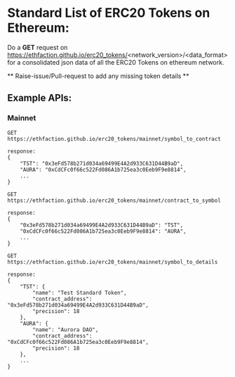 # Standard List of ERC20 Tokens on Ethereum:

Do a **GET** request on https://ethfaction.github.io/erc20_tokens/<network_version>/<data_format> for a consolidated json data of all the ERC20 Tokens on ethereum network.

** Raise-issue/Pull-request to add any missing token details **

## Example APIs:

### Mainnet
```
GET https://ethfaction.github.io/erc20_tokens/mainnet/symbol_to_contract

response:
{
    "TST": "0x3eFd578b271d034a69499E4A2d933C631D44B9aD",
    "AURA": "0xCdCFc0f66c522Fd086A1b725ea3c0Eeb9F9e8814",
    ...
}
```
```
GET https://ethfaction.github.io/erc20_tokens/mainnet/contract_to_symbol

response:
{
    "0x3eFd578b271d034a69499E4A2d933C631D44B9aD": "TST",
    "0xCdCFc0f66c522Fd086A1b725ea3c0Eeb9F9e8814": "AURA",
    ...
}
```
```
GET https://ethfaction.github.io/erc20_tokens/mainnet/symbol_to_details

response:
{
    "TST": {
        "name": "Test Standard Token",
        "contract_address": "0x3eFd578b271d034a69499E4A2d933C631D44B9aD",
        "precision": 18
    },
    "AURA": {
        "name": "Aurora DAO",
        "contract_address": "0xCdCFc0f66c522Fd086A1b725ea3c0Eeb9F9e8814",
        "precision": 18
    },
    ...
}
```